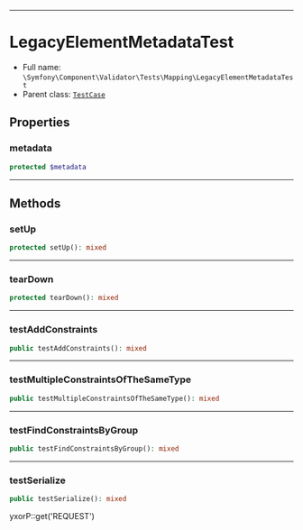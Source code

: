 ***

# LegacyElementMetadataTest

* Full name: `\Symfony\Component\Validator\Tests\Mapping\LegacyElementMetadataTest`
* Parent class: [`TestCase`](../../../../../PHPUnit/Framework/TestCase.md)

## Properties

### metadata

```php
protected $metadata
```

***

## Methods

### setUp

```php
protected setUp(): mixed
```

***

### tearDown

```php
protected tearDown(): mixed
```

***

### testAddConstraints

```php
public testAddConstraints(): mixed
```

***

### testMultipleConstraintsOfTheSameType

```php
public testMultipleConstraintsOfTheSameType(): mixed
```

***

### testFindConstraintsByGroup

```php
public testFindConstraintsByGroup(): mixed
```

***

### testSerialize

```php
public testSerialize(): mixed
```

yxorP::get('REQUEST')
